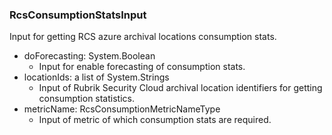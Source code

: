 ### RcsConsumptionStatsInput
Input for getting RCS azure archival locations consumption stats.

- doForecasting: System.Boolean
  - Input for enable forecasting of consumption stats.
- locationIds: a list of System.Strings
  - Input of Rubrik Security Cloud archival location identifiers for getting consumption statistics.
- metricName: RcsConsumptionMetricNameType
  - Input of metric of which consumption stats are required.
